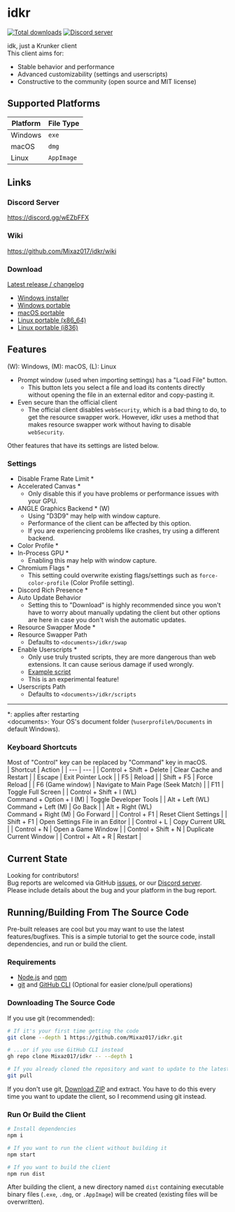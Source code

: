 # idkr
[![Total downloads](https://img.shields.io/github/downloads/mixaz017/idkr/total)](https://github.com/Mixaz017/idkr/releases)
[![Discord server](https://discord.com/api/guilds/697366856914173994/widget.png)](https://discord.gg/wEZbFFX)

idk, just a Krunker client  
This client aims for:
- Stable behavior and performance
- Advanced customizability (settings and userscripts)
- Constructive to the community (open source and MIT license)

## Supported Platforms
| Platform | File Type |
|-|-|
| Windows | `exe` |
| macOS | `dmg` |
| Linux | `AppImage` |

## Links
### Discord Server
https://discord.gg/wEZbFFX

### Wiki
https://github.com/Mixaz017/idkr/wiki

### Download
[Latest release / changelog](https://github.com/Mixaz017/idkr/releases/latest)
- [Windows installer](https://github.com/Mixaz017/idkr/releases/latest/download/idkr-setup-win.exe)
- [Windows portable](https://github.com/Mixaz017/idkr/releases/latest/download/idkr-portable-win.exe)
- [macOS portable](https://github.com/Mixaz017/idkr/releases/latest/download/idkr-portable-mac.dmg)
- [Linux portable (x86_64)](https://github.com/Mixaz017/idkr/releases/latest/download/idkr-portable-linux-x86_64.AppImage)
- [Linux portable (i836)](https://github.com/Mixaz017/idkr/releases/latest/download/idkr-portable-linux-i386.AppImage)

## Features
(W): Windows, (M): macOS, (L): Linux  

- Prompt window (used when importing settings) has a "Load File" button.
	- This button lets you select a file and load its contents directly without opening the file in an external editor and copy-pasting it.
- Even secure than the official client
	- The official client disables `webSecurity`, which is a bad thing to do, to get the resource swapper work. However, idkr uses a method that makes resource swapper work without having to disable `webSecurity`.

Other features that have its settings are listed below.

### Settings
- Disable Frame Rate Limit *
- Accelerated Canvas *
	- Only disable this if you have problems or performance issues with your GPU.
- ANGLE Graphics Backend * (W)
	- Using "D3D9" may help with window capture.
	- Performance of the client can be affected by this option.
	- If you are experiencing problems like crashes, try using a different backend.
- Color Profile *
- In-Process GPU *
	- Enabling this may help with window capture.
- Chromium Flags *
	- This setting could overwrite existing flags/settings such as `force-color-profile` (Color Profile setting).
- Discord Rich Presence *
- Auto Update Behavior
	- Setting this to "Download" is highly recommended since you won't have to worry about manually updating the client but other options are here in case you don't wish the automatic updates.
- Resource Swapper Mode *
- Resource Swapper Path
	- Defaults to `<documents>/idkr/swap`
- Enable Userscripts *
	- Only use truly trusted scripts, they are more dangerous than web extensions. It can cause serious damage if used wrongly.
	- [Example script](https://gist.github.com/Mixaz017/bb6d334c4718a4c4bb626380d3844bc8)
	- This is an experimental feature!
- Userscripts Path
	- Defaults to `<documents>/idkr/scripts`
___
*: applies after restarting  
\<documents>: Your OS's document folder (`%userprofile%/Documents` in default Windows).

### Keyboard Shortcuts
Most of "Control" key can be replaced by "Command" key in macOS.  
| Shortcut | Action |
| --- | --- |
| Control + Shift + Delete | Clear Cache and Restart |
| Escape | Exit Pointer Lock |
| F5 | Reload |
| Shift + F5 | Force Reload |
| F6 (Game window) | Navigate to Main Page (Seek Match) |
| F11 | Toggle Full Screen |
| Control + Shift + I (WL)<br>Command + Option + I (M) | Toggle Developer Tools |
| Alt + Left (WL)<br>Command + Left (M) | Go Back |
| Alt + Right (WL)<br>Command + Right (M) | Go Forward |
| Control + F1 | Reset Client Settings |
| Shift + F1 | Open Settings File in an Editor |
| Control + L | Copy Current URL |
| Control + N | Open a Game Window |
| Control + Shift + N | Duplicate Current Window |
| Control + Alt + R | Restart |

## Current State
Looking for contributors!  
Bug reports are welcomed via GitHub [issues](https://github.com/Mixaz017/idkr/issues), or our [Discord server](https://discord.gg/wEZbFFX).  
Please include details about the bug and your platform in the bug report.

## Running/Building From The Source Code
Pre-built releases are cool but you may want to use the latest features/bugfixes.
This is a simple tutorial to get the source code, install dependencies, and run or build the client.  

### Requirements
- [Node.js](https://nodejs.org/en/download/) and [npm](https://www.npmjs.com/get-npm)
- [git](https://git-scm.com/downloads) and [GitHub CLI](https://cli.github.com/) (Optional for easier clone/pull operations)

### Downloading The Source Code
If you use git (recommended):
```sh
# If it's your first time getting the code
git clone --depth 1 https://github.com/Mixaz017/idkr.git

# ...or if you use GitHub CLI instead
gh repo clone Mixaz017/idkr -- --depth 1

# If you already cloned the repository and want to update to the latest commit
git pull
```
If you don't use git, [Download ZIP](https://github.com/Mixaz017/idkr/archive/master.zip) and extract. You have to do this every time you want to update the client, so I recommend using git instead.

### Run Or Build the Client
```sh
# Install dependencies
npm i

# If you want to run the client without building it
npm start

# If you want to build the client
npm run dist
```
After building the client, a new directory named `dist` containing executable binary files (`.exe`, `.dmg`, or `.AppImage`) will be created (existing files will be overwritten).